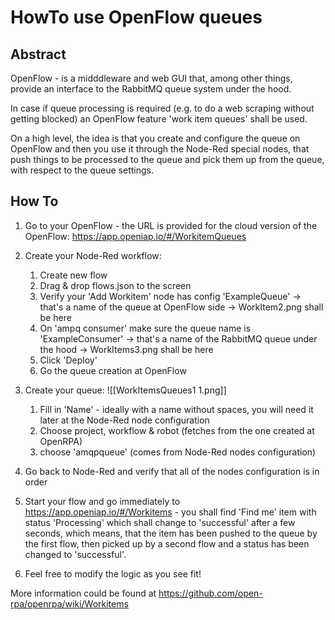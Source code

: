 # HowTo use OpenFlow queues

## Abstract

OpenFlow - is a midddleware and web GUI that, among other things, provide an interface to the RabbitMQ queue system under the hood.

In case if queue processing is required (e.g. to do a web scraping without getting blocked) an OpenFlow feature 'work item queues' shall be used.

On a high level, the idea is that you create and configure the queue on OpenFlow and then you use it through the Node-Red special nodes, that push things to be processed to the queue and pick them up from the queue, with respect to the queue settings.

## How To

1. Go to your OpenFlow - the URL is provided for the cloud version of the OpenFlow: https://app.openiap.io/#/WorkitemQueues

2. Create your Node-Red workflow:
	1. Create new flow
	2. Drag & drop flows.json to the screen
	3. Verify your 'Add Workitem' node has config 'ExampleQueue' -> that's a name of the queue at OpenFlow side -> WorkItem2.png shall be here
	4. On 'ampq consumer' make sure the queue name is 'ExampleConsumer' -> that's a name of the RabbitMQ queue under the hood -> WorkItems3.png shall be here
	5. Click 'Deploy'
	6. Go the queue creation at OpenFlow
   
3. Create your queue:
   ![[WorkItemsQueues1 1.png]]

	1. Fill in 'Name' - ideally with a name without spaces, you will need it later at the Node-Red node configuration
	2. Choose project, workflow & robot (fetches from the one created at OpenRPA)
	3. choose 'amqpqueue' (comes from Node-Red nodes configuration)

4. Go back to Node-Red and verify that all of the nodes configuration is in order
5. Start your flow and go immediately to https://app.openiap.io/#/Workitems - you shall find 'Find me' item with status 'Processing' which shall change to 'successful' after a few seconds, which means, that the item has been pushed to the queue by the first flow, then picked up by a second flow and a status has been changed to 'successful'.
6. Feel free to modify the logic as you see fit!

More information could be found at https://github.com/open-rpa/openrpa/wiki/Workitems